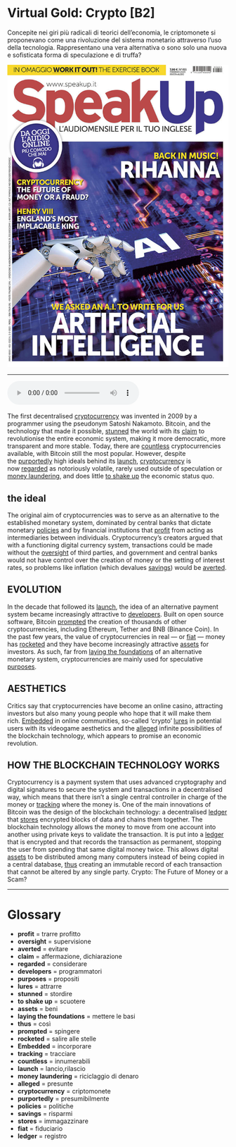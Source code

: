# Virtual Gold: Crypto   [B2]

Concepite nei giri più radicali di teorici dell’economia, le criptomonete si proponevano come una rivoluzione del sistema monetario attraverso l’uso della tecnologia. Rappresentano una vera alternativa o sono solo una nuova e sofisticata forma di speculazione e di truffa?

![](Virtual%20Gold%20Crypto.jpg)

--------------

<div>
<audio controls autoplay>
    <source src="https://raw.githubusercontent.com/dartie/knowledge-base/main/English/SpeakUp/2023-02/Virtual%20Gold%20Crypto.mp3" type="audio/mpeg">
</audio>
</div>


The first decentralised [cryptocurrency](## "criptomonete") was invented in 2009 by a programmer using the pseudonym Satoshi Nakamoto. Bitcoin, and the technology that made it possible, [stunned](## "stordire") the world with its [claim](## "affermazione, dichiarazione") to revolutionise the entire economic system, making it more democratic, more transparent and more stable. Today, there are [countless](## "innumerabili") cryptocurrencies available, with Bitcoin still the most popular. However, despite the [purportedly](## "presumibilmente") high ideals behind its [launch](## "lancio,rilascio"), [cryptocurrency](## "criptomonete") is now [regarded](## "considerare") as notoriously volatile, rarely used outside of speculation or [money laundering](## "riciclaggio di denaro"), and does little [to shake up](## "scuotere") the economic status quo. 

## the ideal
The original aim of cryptocurrencies was to serve as an alternative to the established monetary system, dominated by central banks that dictate monetary [policies](## "politiche") and by financial institutions that [profit](## "trarre profitto") from acting as intermediaries between individuals.
Cryptocurrency’s creators argued that with a functioning digital currency system, transactions could be made without the [oversight](## "supervisione") of third parties, and government and central banks would not have control over the creation of money or the setting of interest rates, so problems like inflation (which devalues [savings](## "risparmi")) would be [averted](## "evitare").

## EVOLUTION
In the decade that followed its [launch](## "lancio,rilascio"), the idea of an alternative payment system became increasingly attractive to [developers](## "programmatori"). Built on open source software, Bitcoin [prompted](## "spingere") the creation of thousands of other cryptocurrencies, including Ethereum, Tether and BNB (Binance Coin). In the past few years, the value of cryptocurrencies in real — or [fiat](## "fiduciario") — money has [rocketed](## "salire alle stelle") and they have become increasingly attractive [assets](## "beni") for investors. As such, far from [laying the foundations](## "mettere le basi") of an alternative monetary system, cryptocurrencies are mainly used for speculative [purposes](## "propositi").

## AESTHETICS
Critics say that cryptocurrencies have become an online casino, attracting investors but also many young people who hope that it will make them rich. [Embedded](## "incorporare") in online communities, so-called ‘crypto’ [lures](## "attrarre") in potential users with its videogame aesthetics and the [alleged](## "presunte") infinite possibilities of the blockchain technology, which appears to promise an economic revolution.

## HOW THE BLOCKCHAIN TECHNOLOGY WORKS
Cryptocurrency is a payment system that uses advanced cryptography and digital signatures to secure the system and transactions in a decentralised way, which means that there isn’t a single central controller in charge of the money or [tracking](## "tracciare") where the money is. One of the main innovations of Bitcoin was the design of the blockchain technology: a decentralised [ledger](## "registro") that [stores](## "immagazzinare") encrypted blocks of data and chains them together. The blockchain technology allows the money to move from one account into another using private keys to validate the transaction. It is put into a [ledger](## "registro") that is encrypted and that records the transaction as permanent, stopping the user from spending that same digital money twice. This allows digital [assets](## "beni") to be distributed among many computers instead of being copied in a central database, [thus](## "così") creating an immutable record of each transaction that cannot be altered by any single party.
Crypto: The Future of Money or a Scam?

--------------

<div style = "display:block; clear:both; page-break-after:always;"></div>

# Glossary
* **profit** = trarre profitto
* **oversight** = supervisione
* **averted** = evitare
* **claim** = affermazione, dichiarazione
* **regarded** = considerare
* **developers** = programmatori
* **purposes** = propositi
* **lures** = attrarre
* **stunned** = stordire
* **to shake up** = scuotere
* **assets** = beni
* **laying the foundations** = mettere le basi
* **thus** = così
* **prompted** = spingere
* **rocketed** = salire alle stelle
* **Embedded** = incorporare
* **tracking** = tracciare
* **countless** = innumerabili
* **launch** = lancio,rilascio
* **money laundering** = riciclaggio di denaro
* **alleged** = presunte
* **cryptocurrency** = criptomonete
* **purportedly** = presumibilmente
* **policies** = politiche
* **savings** = risparmi
* **stores** = immagazzinare
* **fiat** = fiduciario
* **ledger** = registro
